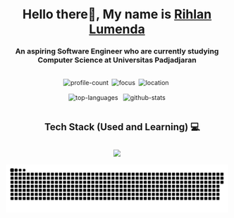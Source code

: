 <h1 align="center">Hello there👋, My name is <a href="https://notalent2code.github.io/" target="blank">Rihlan Lumenda</a></h1>
<h3 align="center">An aspiring Software Engineer who are currently studying Computer Science at Universitas Padjadjaran</h3>

<br>

<div align="center">
  <span><img src="https://komarev.com/ghpvc/?username=notalent2code&label=Profile%20views&color=blueviolet" alt="profile-count" />&nbsp;</span>
  <span><img src="https://img.shields.io/badge/Focus-Software%20Engineering-blueviolet" alt="focus"/>&nbsp;</span>
  <span><img src="https://img.shields.io/badge/Location-Indonesia-blueviolet" alt="location"/>&nbsp;</span>
</div>

<br>

<div align="center">
  <img src="https://github-readme-stats-sigma-five.vercel.app/api/top-langs/?username=notalent2code&hide=html,css&theme=tokyonight&layout=compact" alt="top-languages" style="height: 160px;" />
  <span>&nbsp;</span>
  <img src="https://github-readme-stats-sigma-five.vercel.app/api?username=notalent2code&include_all_commits=true&show_icons=true&theme=tokyonight" alt="github-stats" style="height: 160px;" />
</div>

<!--h1 without bottom border-->
<div id="user-content-toc">
  <ul align="center">
    <summary><h2 style="display: inline-block">Tech Stack (Used and Learning) 💻</h2></summary>
  </ul>
</div>

<!--tech stack icons-->
<p align="center">
  <a href="https://skillicons.dev">
    <img src="https://skillicons.dev/icons?i=aws,azure,cpp,css,dart,docker,express,figma,flutter,gcp,git,github,gitlab,go,html,java,js,jest,laravel,linux,mysql,nestjs,nextjs,nginx,nodejs,php,planetscale,postgres,postman,prisma,py,rabbitmq,redis,spring,sequelize,tailwind,ts,vercel,vite,vscode&perline=20" />
  </a>
</p>

<div align="center">
  <picture>
    <source media="(prefers-color-scheme: dark)" srcset="https://github.com/notalent2code/notalent2code/blob/output/github-contribution-grid-snake-dark.svg">
    <source media="(prefers-color-scheme: light)" srcset="https://github.com/notalent2code/notalent2code/blob/output/github-contribution-grid-snake.svg">
    <img alt="github contribution grid snake animation" src="https://github.com/notalent2code/notalent2code/blob/output/github-contribution-grid-snake.svg">
  </picture>
</div>

